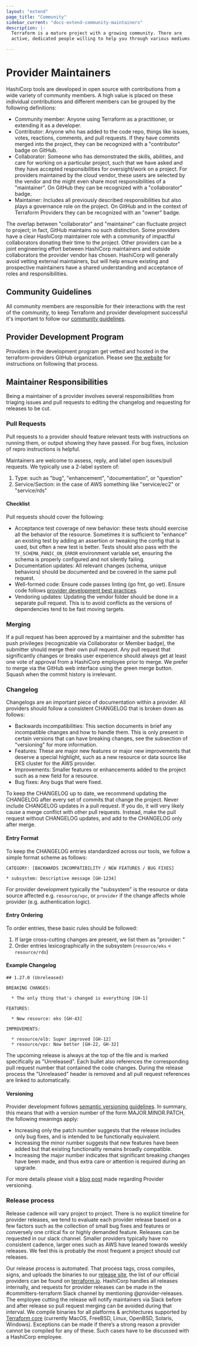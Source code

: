 ```yaml
---
layout: "extend"
page_title: "Community"
sidebar_current: "docs-extend-community-maintainers"
description: |-
  Terraform is a mature project with a growing community. There are
  active, dedicated people willing to help you through various mediums.

---
```


# Provider Maintainers

HashiCorp tools are developed in open source with contributions from a wide variety of community members. A high value is placed on these individual contributions and different members can be grouped by the following definitions:

- Community member: Anyone using Terraform as a practitioner, or extending it as a developer.
- Contributor: Anyone who has added to the code repo, things like issues, votes, reactions, comments, and pull requests. If they have commits merged into the project, they can be recognized with a "contributor" badge on GitHub.
- Collaborator: Someone who has demonstrated the skills, abilities, and care for working on a particular project, such that we have asked and they have accepted responsibilities for oversight/work on a project. For providers maintained by the cloud vendor, these users are selected by the vendor and the might even share most responsibilities of a "maintainer". On GitHub they can be recognized with a "collaborator" badge.
- Maintainer: Includes all previously described responsibilities but also plays a governance role on the project. On GitHub and in the context of Terraform Providers they can be recognized with an "owner" badge.

The overlap between "collaborator" and "maintainer" can fluctuate project to project; in fact, GitHub maintains no such distinction. Some providers have a clear HashiCorp maintainer role with a community of impactful collaborators donating their time to the project. Other providers can be a joint engineering effort between HashiCorp maintainers and outside collaborators the provider vendor has chosen. HashiCorp will generally avoid vetting external maintainers, but will help ensure existing and prospective maintainers have a shared understanding and acceptance of roles and responsibilities.

## Community Guidelines

All community members are responsible for their interactions with the rest of the community, to keep Terraform and provider development successful it's important to follow our [community guidelines](https://www.hashicorp.com/community-guidelines).

## Provider Development Program

Providers in the development program get vetted and hosted in the terraform-providers GitHub organization. Please see [the website](https://www.terraform.io/guides/terraform-provider-development-program.html#checklist) for instructions on following that process.

## Maintainer Responsibilities 

Being a maintainer of a provider involves several responsibilities from triaging issues and pull requests to editing the changelog and requesting for releases to be cut.

### Pull Requests

Pull requests to a provider should feature relevant tests with instructions on running them, or output showing they have passed. For bug fixes, inclusion of repro instructions is helpful.

Maintainers are welcome to assess, reply, and label open issues/pull requests. We typically use a 2-label system of:

1. Type: such as "bug", "enhancement", "documentation", or "question"
2. Service/Section: in the case of AWS something like "service/ec2" or "service/rds"

#### Checklist

Pull requests should cover the following:

- Acceptance test coverage of new behavior: these tests should exercise all the behavior of the resource. Sometimes it is sufficient to "enhance" an existing test by adding an assertion or tweaking the config that is used, but often a new test is better. Tests should also pass with the `TF_SCHEMA_PANIC_ON_ERROR` environment variable set, ensuring the schema is properly configured and not silently failing.
- Documentation updates: All relevant changes (schema, unique behaviors) should be documented and be covered in the same pull request.
- Well-formed code: Ensure code passes linting (go fmt, go vet). Ensure code follows [provider development best practices](https://www.terraform.io/docs/extend/index.html).
- Vendoring updates: Updating the vendor folder should be done in a separate pull request. This is to avoid conflicts as the versions of dependencies tend to be fast moving targets.

### Merging

If a pull request has been approved by a maintainer and the submitter has push privileges (recognizable via Collaborator or Member badge), the submitter should merge their own pull request. Any pull request that significantly changes or breaks user experience should always get at least one vote of approval from a HashiCorp employee prior to merge. We prefer to merge via the GitHub web interface using the green merge button. Squash when the commit history is irrelevant.

### Changelog

Changelogs are an important piece of documentation within a provider. All providers should follow a consistent CHANGELOG that is broken down as follows:

- Backwards incompatibilities: This section documents in brief any incompatible changes and how to handle them. This is only present in certain versions that can have breaking changes, see the subsection of "versioning" for more information.
- Features: These are major new features or major new improvements that deserve a special highlight, such as a new resource or data source like EKS cluster for the AWS provider.
- Improvements: Smaller features or enhancements added to the project such as a new field for a resource.
- Bug fixes: Any bugs that were fixed.

To keep the CHANGELOG up to date, we recommend updating the CHANGELOG after every set of commits that change the project. Never include CHANGELOG updates in a pull request. If you do, it will very likely cause a merge conflict with other pull requests. Instead, make the pull request without CHANGELOG updates, and add to the CHANGELOG only after merge.

#### Entry Format

To keep the CHANGELOG entries standardized across our tools, we follow a simple format scheme as follows:

```
CATEGORY: [BACKWARDS INCOMPATIBILITY / NEW FEATURES / BUG FIXES]

* subsystem: Descriptive message [GH-1234]
```
For provider development typically the "subsystem" is the resource or data source affected e.g. `resource/vpc`, or `provider` if the change affects whole provider (e.g. authentication logic).

#### Entry Ordering

To order entries, these basic rules should be followed:

1. If large cross-cutting changes are present, we list them as "provider: "
2. Order entries lexicographically in the subsystem (`resource/eks` < `resource/rds`)

#### Example Changelog
```
## 1.27.0 (Unreleased)

BREAKING CHANGES:

  * The only thing that's changed is everything [GH-1]

FEATURES:

  * New resource: eks [GH-43]

IMPROVEMENTS:

  * resource/elb: Super improved [GH-12]
  * resource/vpc: Now better [GH-22, GH-32]
```
The upcoming release is always at the top of the file and is marked specifically as "Unreleased". Each bullet also references the corresponding pull request number that contained the code changes. During the release process the "Unreleased" header is removed and all pull request references are linked to automatically.

#### Versioning

Provider development follows [semantic versioning guidelines](https://semver.org/). In summary, this means that with a version number of the form MAJOR.MINOR.PATCH, the following meanings apply:

- Increasing only the patch number suggests that the release includes only bug fixes, and is intended to be functionally equivalent.
- Increasing the minor number suggests that new features have been added but that existing functionality remains broadly compatible.
- Increasing the major number indicates that significant breaking changes have been made, and thus extra care or attention is required during an upgrade.

For more details please visit a [blog post](https://www.hashicorp.com/blog/hashicorp-terraform-provider-versioning) made regarding Provider versioning.

### Release process

Release cadence will vary project to project. There is no explicit timeline for provider releases, we tend to evaluate each provider release based on a few factors such as the collection of small bug fixes and features or conversely one critical fix or highly demanded feature. Releases can be requested in our slack channel. Smaller providers typically have no consistent cadence, larger ones such as AWS have leaned towards weekly releases. We feel this is probably the most frequent a project should cut releases.

Our release process is automated. That process tags, cross compiles, signs, and uploads the binaries to our [release site](https://releases.hashicorp.com/), the list of our official providers can be found on [terraform.io](https://www.terraform.io/docs/providers/index.html). HashiCorp handles all releases internally, and requests for provider releases can be made in the #committers-terraform Slack channel by mentioning @provider-releases. The employee cutting the release will notify maintainers via Slack before and after release so pull request merging can be avoided during that interval. We compile binaries for all platforms & architectures supported by  [Terraform core](https://www.terraform.io/downloads.html) (currently MacOS, FreeBSD, Linux, OpenBSD, Solaris, Windows). Exceptions can be made if there’s a strong reason a provider cannot be compiled for any of these. Such cases have to be discussed with a HashiCorp employee.

